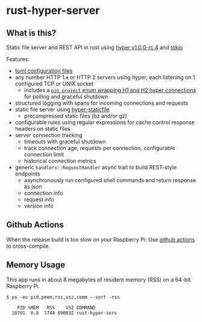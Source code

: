 # rust-hyper-server

## What is this?
Static file server and REST API in rust using [hyper v1.0.0-rc.4](https://github.com/hyperium/hyper) and [tokio](https://tokio.rs/)

Features:
* [toml configuration files](https://github.com/aaronriekenberg/rust-hyper-server/tree/main/config)
* any number HTTP 1.x or HTTP 2 servers using hyper, each listening on 1 configured TCP or UNIX socket
  * includes a [`pin_project` enum wrapping H1 and H2 hyper connections](https://github.com/aaronriekenberg/rust-hyper-server/blob/main/src/server/h1h2conn.rs) for polling and graceful shutdown
* structured logging with spans for incoming connections and requests
* static file server using [hyper-staticfile](https://github.com/stephank/hyper-staticfile)
  * precompressed static files (bz and/or gz)
* configurable rules using regular expressions for cache control response headers on static files
* server connection tracking
  * timeouts with graceful shutdown
  * track connection age, requests per connection, configurable connection limit
  * historical connection metrics
* generic `handlers::RequestHandler` async trait to build REST-style endpoints
  * asynchronously run configured shell commands and return response as json
  * connection info
  * request info
  * version info

## Github Actions
When the release build is too slow on your Raspberry Pi: Use [github actions](https://github.com/aaronriekenberg/rust-hyper-server/actions) to cross-compile.

## Memory Usage
This app runs in about 8 megabytes of resident memory (RSS) on a 64-bit Raspberry Pi.

```
$ ps -eo pid,pmem,rss,vsz,comm --sort -rss

    PID %MEM   RSS    VSZ COMMAND         
  10791  0.8  7744 890832 rust-hyper-serv
```
